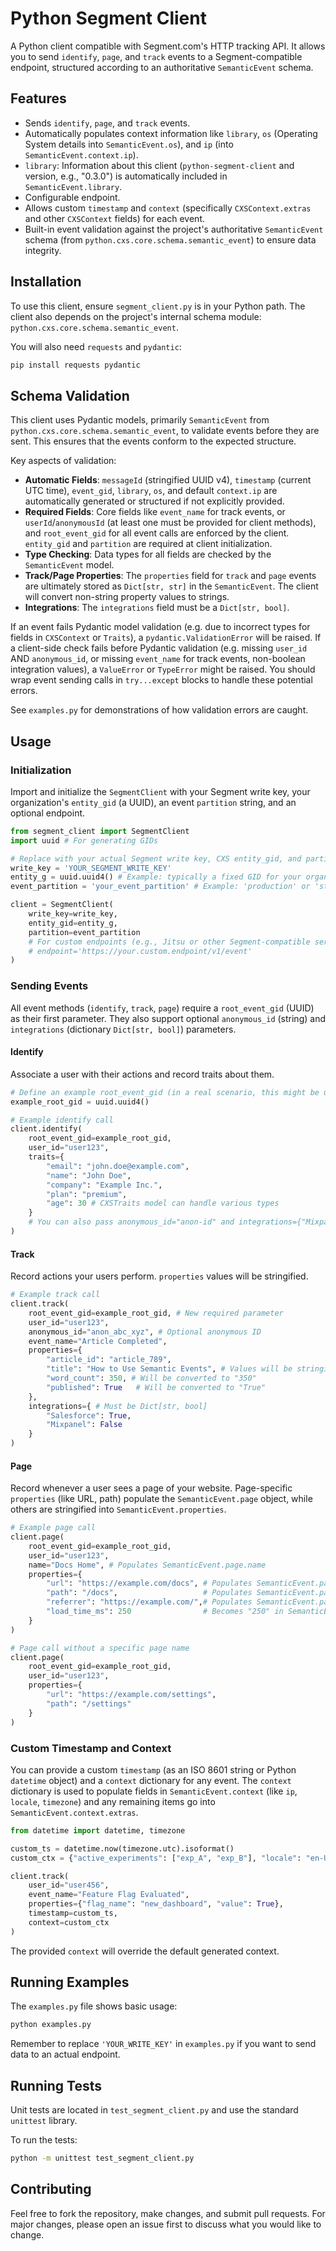 # Python Segment Client

A Python client compatible with Segment.com's HTTP tracking API. It allows you to send `identify`, `page`, and `track` events to a Segment-compatible endpoint, structured according to an authoritative `SemanticEvent` schema.

## Features

-   Sends `identify`, `page`, and `track` events.
-   Automatically populates context information like `library`, `os` (Operating System details into `SemanticEvent.os`), and `ip` (into `SemanticEvent.context.ip`).
-   `library`: Information about this client (`python-segment-client` and version, e.g., "0.3.0") is automatically included in `SemanticEvent.library`.
-   Configurable endpoint.
-   Allows custom `timestamp` and `context` (specifically `CXSContext.extras` and other `CXSContext` fields) for each event.
-   Built-in event validation against the project's authoritative `SemanticEvent` schema (from `python.cxs.core.schema.semantic_event`) to ensure data integrity.

## Installation

To use this client, ensure `segment_client.py` is in your Python path. The client also depends on the project's internal schema module: `python.cxs.core.schema.semantic_event`.

You will also need `requests` and `pydantic`:
```bash
pip install requests pydantic
```

## Schema Validation

This client uses Pydantic models, primarily `SemanticEvent` from `python.cxs.core.schema.semantic_event`, to validate events before they are sent. This ensures that the events conform to the expected structure.

Key aspects of validation:
-   **Automatic Fields**: `messageId` (stringified UUID v4), `timestamp` (current UTC time), `event_gid`, `library`, `os`, and default `context.ip` are automatically generated or structured if not explicitly provided.
-   **Required Fields**: Core fields like `event_name` for track events, or `userId`/`anonymousId` (at least one must be provided for client methods), and `root_event_gid` for all event calls are enforced by the client. `entity_gid` and `partition` are required at client initialization.
-   **Type Checking**: Data types for all fields are checked by the `SemanticEvent` model.
-   **Track/Page Properties**: The `properties` field for `track` and `page` events are ultimately stored as `Dict[str, str]` in the `SemanticEvent`. The client will convert non-string property values to strings.
-   **Integrations**: The `integrations` field must be a `Dict[str, bool]`.

If an event fails Pydantic model validation (e.g. due to incorrect types for fields in `CXSContext` or `Traits`), a `pydantic.ValidationError` will be raised. If a client-side check fails before Pydantic validation (e.g. missing `user_id` AND `anonymous_id`, or missing `event_name` for track events, non-boolean integration values), a `ValueError` or `TypeError` might be raised. You should wrap event sending calls in `try...except` blocks to handle these potential errors.

See `examples.py` for demonstrations of how validation errors are caught.

## Usage

### Initialization

Import and initialize the `SegmentClient` with your Segment write key, your organization's `entity_gid` (a UUID), an event `partition` string, and an optional endpoint.

```python
from segment_client import SegmentClient
import uuid # For generating GIDs

# Replace with your actual Segment write key, CXS entity_gid, and partition
write_key = 'YOUR_SEGMENT_WRITE_KEY'
entity_g = uuid.uuid4() # Example: typically a fixed GID for your organization/entity
event_partition = 'your_event_partition' # Example: 'production' or 'staging'

client = SegmentClient(
    write_key=write_key,
    entity_gid=entity_g,
    partition=event_partition
    # For custom endpoints (e.g., Jitsu or other Segment-compatible services):
    # endpoint='https://your.custom.endpoint/v1/event'
)
```

### Sending Events

All event methods (`identify`, `track`, `page`) require a `root_event_gid` (UUID) as their first parameter. They also support optional `anonymous_id` (string) and `integrations` (dictionary `Dict[str, bool]`) parameters.

#### Identify

Associate a user with their actions and record traits about them.

```python
# Define an example root_event_gid (in a real scenario, this might be unique per logical event flow or a new UUID per call)
example_root_gid = uuid.uuid4()

# Example identify call
client.identify(
    root_event_gid=example_root_gid,
    user_id="user123",
    traits={
        "email": "john.doe@example.com",
        "name": "John Doe",
        "company": "Example Inc.",
        "plan": "premium",
        "age": 30 # CXSTraits model can handle various types
    }
    # You can also pass anonymous_id="anon-id" and integrations={"Mixpanel": False}
)
```

#### Track

Record actions your users perform. `properties` values will be stringified.

```python
# Example track call
client.track(
    root_event_gid=example_root_gid, # New required parameter
    user_id="user123",
    anonymous_id="anon_abc_xyz", # Optional anonymous ID
    event_name="Article Completed",
    properties={
        "article_id": "article_789",
        "title": "How to Use Semantic Events", # Values will be stringified if not already
        "word_count": 350, # Will be converted to "350"
        "published": True   # Will be converted to "True"
    },
    integrations={ # Must be Dict[str, bool]
        "Salesforce": True,
        "Mixpanel": False
    }
)
```

#### Page

Record whenever a user sees a page of your website. Page-specific `properties` (like URL, path) populate the `SemanticEvent.page` object, while others are stringified into `SemanticEvent.properties`.

```python
# Example page call
client.page(
    root_event_gid=example_root_gid,
    user_id="user123",
    name="Docs Home", # Populates SemanticEvent.page.name
    properties={
        "url": "https://example.com/docs", # Populates SemanticEvent.page.url
        "path": "/docs",                   # Populates SemanticEvent.page.path
        "referrer": "https://example.com/",# Populates SemanticEvent.page.referrer
        "load_time_ms": 250                # Becomes "250" in SemanticEvent.properties
    }
)

# Page call without a specific page name
client.page(
    root_event_gid=example_root_gid,
    user_id="user123",
    properties={
        "url": "https://example.com/settings",
        "path": "/settings"
    }
)
```

### Custom Timestamp and Context

You can provide a custom `timestamp` (as an ISO 8601 string or Python `datetime` object) and a `context` dictionary for any event. The `context` dictionary is used to populate fields in `SemanticEvent.context` (like `ip`, `locale`, `timezone`) and any remaining items go into `SemanticEvent.context.extras`.

```python
from datetime import datetime, timezone

custom_ts = datetime.now(timezone.utc).isoformat()
custom_ctx = {"active_experiments": ["exp_A", "exp_B"], "locale": "en-US"}

client.track(
    user_id="user456",
    event_name="Feature Flag Evaluated",
    properties={"flag_name": "new_dashboard", "value": True},
    timestamp=custom_ts,
    context=custom_ctx
)
```
The provided `context` will override the default generated context.

## Running Examples

The `examples.py` file shows basic usage:

```bash
python examples.py
```
Remember to replace `'YOUR_WRITE_KEY'` in `examples.py` if you want to send data to an actual endpoint.

## Running Tests

Unit tests are located in `test_segment_client.py` and use the standard `unittest` library.

To run the tests:
```bash
python -m unittest test_segment_client.py
```

## Contributing

Feel free to fork the repository, make changes, and submit pull requests. For major changes, please open an issue first to discuss what you would like to change.
```
